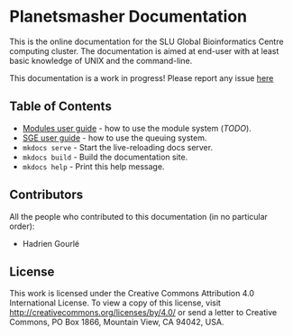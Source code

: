 # Planetsmasher Documentation

This is the online documentation for the SLU Global Bioinformatics Centre
computing cluster. The documentation is aimed at end-user with at least basic
knowledge of UNIX and the command-line.

This documentation is a work in progress! Please report any issue
[here](https://github.com/SGBC/cluster_doc/issues)

## Table of Contents

* [Modules user guide](modules.md) - how to use the module system (*TODO*).
* [SGE user guide](sge.md) - how to use the queuing system.
* `mkdocs serve` - Start the live-reloading docs server.
* `mkdocs build` - Build the documentation site.
* `mkdocs help` - Print this help message.

## Contributors

All the people who contributed to this documentation (in no particular order):

- Hadrien Gourlé

## License

This work is licensed under the Creative Commons Attribution 4.0 International
License. To view a copy of this license, visit
<http://creativecommons.org/licenses/by/4.0/> or send a letter to Creative
Commons, PO Box 1866, Mountain View, CA 94042, USA.
